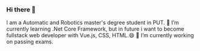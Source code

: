 ### Hi there 👋
I am a  Automatic and Robotics master's degree student in PUT.
🌱 I’m currently learning .Net Core Framework, but in future i want to become fullstack web developer with Vue.js, CSS, HTML.😄
🔭 I’m currently working on passing exams.
<!--
**Mateusz-Myszczyszyn/Mateusz-Myszczyszyn** is a ✨ _special_ ✨ repository because its `README.md` (this file) appears on your GitHub profile.

Here are some ideas to get you started:

- 🔭 I’m currently working on ...
- 🌱 I’m currently learning ...
- 👯 I’m looking to collaborate on ...
- 🤔 I’m looking for help with ...
- 💬 Ask me about ...
- 📫 How to reach me: ...
- 😄 Pronouns: ...
- ⚡ Fun fact: ...
-->
